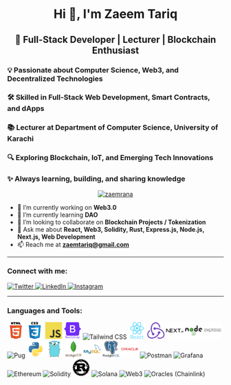 <h1 align="center">Hi 👋, I'm Zaeem Tariq</h1>
<h2 align="center">🚀 Full-Stack Developer | Lecturer | Blockchain Enthusiast </h2>
<h3>💡 Passionate about Computer Science, Web3, and Decentralized Technologies </h3>
<h3>🛠️ Skilled in Full-Stack Web Development, Smart Contracts, and dApps</h3>
<h3>📚 Lecturer at Department of Computer Science, University of Karachi</h3>
<h3>🔍 Exploring Blockchain, IoT, and Emerging Tech Innovations</h3>
<h3>✨ Always learning, building, and sharing knowledge</h3>

<p align="center">
  <a href="https://twitter.com/zaemrana" target="_blank">
    <img src="https://img.shields.io/twitter/follow/zaemrana?logo=twitter&style=for-the-badge" alt="zaemrana" />
  </a>
</p>

- 🔭 I’m currently working on **Web3.0**
- 🌱 I’m currently learning **DAO**
- 👯 I’m looking to collaborate on **Blockchain Projects / Tokenization**
- 💬 Ask me about **React, Web3, Solidity, Rust, Express.js, Node.js, Next.js, Web Development**
- 📫 Reach me at **zaemtariq@gmail.com**

---

<h3 align="left">Connect with me:</h3>
<p align="left">
  <a href="https://twitter.com/zaemrana" target="_blank">
    <img src="https://raw.githubusercontent.com/rahuldkjain/github-profile-readme-generator/master/src/images/icons/Social/twitter.svg" alt="Twitter" width="30" height="30" />
  </a>
  <a href="https://www.linkedin.com/in/zaemtariq/" target="_blank">
    <img src="https://raw.githubusercontent.com/rahuldkjain/github-profile-readme-generator/master/src/images/icons/Social/linked-in-alt.svg" alt="LinkedIn" width="30" height="30" />
  </a>
  <a href="https://www.instagram.com/zaem_rana" target="_blank">
    <img src="https://raw.githubusercontent.com/rahuldkjain/github-profile-readme-generator/master/src/images/icons/Social/instagram.svg" alt="Instagram" width="30" height="30" />
  </a>
</p>

---

<h3 align="left">Languages and Tools:</h3>
<p align="left">
  <!-- Web Dev -->
  <img src="https://raw.githubusercontent.com/devicons/devicon/master/icons/html5/html5-original-wordmark.svg" alt="HTML5" width="40" height="40"/>
  <img src="https://raw.githubusercontent.com/devicons/devicon/master/icons/css3/css3-original-wordmark.svg" alt="CSS3" width="40" height="40"/>
  <img src="https://raw.githubusercontent.com/devicons/devicon/master/icons/javascript/javascript-original.svg" alt="JavaScript" width="40" height="40"/>
  <img src="https://raw.githubusercontent.com/devicons/devicon/master/icons/bootstrap/bootstrap-plain-wordmark.svg" alt="Bootstrap" width="40" height="40"/>
  <img src="https://www.vectorlogo.zone/logos/tailwindcss/tailwindcss-icon.svg" alt="Tailwind CSS" width="40" height="40"/>
  <img src="https://raw.githubusercontent.com/devicons/devicon/master/icons/react/react-original-wordmark.svg" alt="React" width="40" height="40"/>
  <img src="https://raw.githubusercontent.com/devicons/devicon/master/icons/redux/redux-original.svg" alt="Redux" width="40" height="40"/>
  <img src="https://raw.githubusercontent.com/devicons/devicon/master/icons/nextjs/nextjs-original-wordmark.svg" alt="Next.js" width="40" height="40"/>

  <!-- Backend -->
  <img src="https://raw.githubusercontent.com/devicons/devicon/master/icons/nodejs/nodejs-original-wordmark.svg" alt="Node.js" width="40" height="40"/>
  <img src="https://raw.githubusercontent.com/devicons/devicon/master/icons/express/express-original-wordmark.svg" alt="Express.js" width="40" height="40"/>
  <img src="https://cdn.worldvectorlogo.com/logos/pug.svg" alt="Pug" width="40" height="40"/>
  <img src="https://raw.githubusercontent.com/devicons/devicon/master/icons/python/python-original.svg" alt="Python" width="40" height="40"/>
  <img src="https://raw.githubusercontent.com/devicons/devicon/master/icons/go/go-original.svg" alt="Golang" width="40" height="40"/>

  <!-- Databases -->
  <img src="https://raw.githubusercontent.com/devicons/devicon/master/icons/mongodb/mongodb-original-wordmark.svg" alt="MongoDB" width="40" height="40"/>
  <img src="https://raw.githubusercontent.com/devicons/devicon/master/icons/mysql/mysql-original-wordmark.svg" alt="MySQL" width="40" height="40"/>
  <img src="https://raw.githubusercontent.com/devicons/devicon/master/icons/postgresql/postgresql-original-wordmark.svg" alt="PostgreSQL" width="40" height="40"/>
  <img src="https://raw.githubusercontent.com/devicons/devicon/master/icons/oracle/oracle-original.svg" alt="Oracle" width="40" height="40"/>

  <!-- Tools -->
  <img src="https://www.vectorlogo.zone/logos/getpostman/getpostman-icon.svg" alt="Postman" width="40" height="40"/>
  <img src="https://www.vectorlogo.zone/logos/grafana/grafana-icon.svg" alt="Grafana" width="40" height="40"/>

  <!-- Blockchain -->
  <img src="https://cryptologos.cc/logos/ethereum-eth-logo.svg?v=029" alt="Ethereum" width="40" height="40"/>
  <img src="https://cdn.jsdelivr.net/gh/devicons/devicon/icons/solidity/solidity-original.svg" alt="Solidity" width="40" height="40"/>
  <img src="https://raw.githubusercontent.com/devicons/devicon/master/icons/rust/rust-plain.svg" alt="Rust" width="40" height="40"/>
  <img src="https://cryptologos.cc/logos/solana-sol-logo.svg?v=029" alt="Solana" width="40" height="40"/>
  <img src="https://upload.wikimedia.org/wikipedia/commons/8/8a/Web3_logo.svg" alt="Web3" width="40" height="40"/>
  <img src="https://seeklogo.com/images/C/chainlink-logo-5A3DFDA284-seeklogo.com.png" alt="Oracles (Chainlink)" width="40" height="40"/>
</p>
